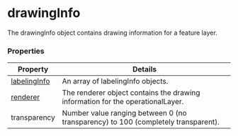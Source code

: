 # drawingInfo

The drawingInfo object contains drawing information for a feature layer.

### Properties

| Property | Details
| --- | ---
| [labelingInfo](labelingInfo.md) | An array of labelingInfo objects.
| [renderer](renderer.md) | The renderer object contains the drawing information for the operationalLayer.
| transparency | Number value ranging between 0 (no transparency) to 100 (completely transparent).



